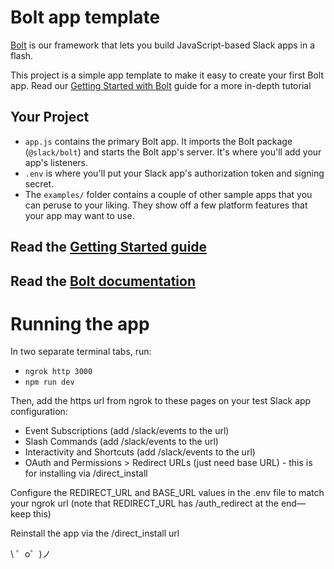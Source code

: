 Bolt app template
=================

[Bolt](https://slack.dev/bolt) is our framework that lets you build JavaScript-based Slack apps in a flash.

This project is a simple app template to make it easy to create your first Bolt app. Read our [Getting Started with Bolt](https://api.slack.com/start/building/bolt) guide for a more in-depth tutorial

Your Project
------------

- `app.js` contains the primary Bolt app. It imports the Bolt package (`@slack/bolt`) and starts the Bolt app's server. It's where you'll add your app's listeners.
- `.env` is where you'll put your Slack app's authorization token and signing secret.
- The `examples/` folder contains a couple of other sample apps that you can peruse to your liking. They show off a few platform features that your app may want to use.


Read the [Getting Started guide](https://api.slack.com/start/building/bolt)
-------------------

Read the [Bolt documentation](https://slack.dev/bolt)
-------------------

# Running the app
In two separate terminal tabs, run:
- `ngrok http 3000`
- `npm run dev`

Then, add the https url from ngrok to these pages on your test Slack app configuration:
- Event Subscriptions (add /slack/events to the url)
- Slash Commands (add /slack/events to the url)
- Interactivity and Shortcuts (add /slack/events to the url)
- OAuth and Permissions > Redirect URLs (just need base URL) - this is for installing via /direct_install

Configure the REDIRECT_URL and BASE_URL values in the .env file to match your ngrok url (note that REDIRECT_URL has /auth_redirect at the end—keep this)

Reinstall the app via the /direct_install url

\ ゜o゜)ノ
